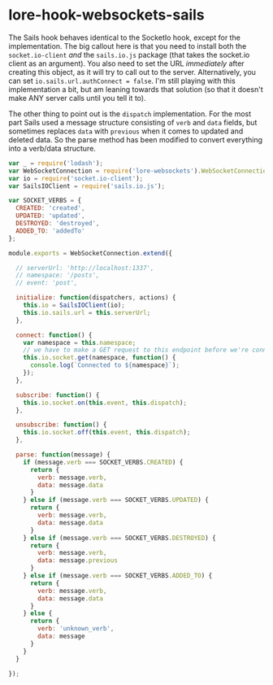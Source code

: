 # lore-hook-websockets-sails

The Sails hook behaves identical to the SocketIo hook, except for the implementation. The big callout here is that 
you need to install both the `socket.io-client` _and_ the `sails.io.js` package (that takes the socket.io client as 
an argument). You also need to set the URL _immediately_ after creating this object, as it will try to call out to 
the server. Alternatively, you can set `io.sails.url.authConnect = false`. I'm still playing with this implementation 
a bit, but am leaning towards that solution (so that it doesn't make ANY server calls until you tell it to).

The other thing to point out is the `dispatch` implementation. For the most part Sails used a message structure 
consisting of `verb` and `data` fields, but sometimes replaces `data` with `previous` when it comes to updated and 
deleted data. So the parse method has been modified to convert everything into a verb/data structure.

``` js
var _ = require('lodash');
var WebSocketConnection = require('lore-websockets').WebSocketConnection;
var io = require('socket.io-client');
var SailsIOClient = require('sails.io.js');

var SOCKET_VERBS = {
  CREATED: 'created',
  UPDATED: 'updated',
  DESTROYED: 'destroyed',
  ADDED_TO: 'addedTo'
};

module.exports = WebSocketConnection.extend({

  // serverUrl: 'http://localhost:1337',
  // namespace: '/posts',
  // event: 'post',

  initialize: function(dispatchers, actions) {
    this.io = SailsIOClient(io);
    this.io.sails.url = this.serverUrl;
  },

  connect: function() {
    var namespace = this.namespace;
    // we have to make a GET request to this endpoint before we're connected
    this.io.socket.get(namespace, function() {
      console.log(`Connected to ${namespace}`);
    });
  },

  subscribe: function() {
    this.io.socket.on(this.event, this.dispatch);
  },

  unsubscribe: function() {
    this.io.socket.off(this.event, this.dispatch);
  },

  parse: function(message) {
    if (message.verb === SOCKET_VERBS.CREATED) {
      return {
        verb: message.verb,
        data: message.data
      }
    } else if (message.verb === SOCKET_VERBS.UPDATED) {
      return {
        verb: message.verb,
        data: message.data
      }
    } else if (message.verb === SOCKET_VERBS.DESTROYED) {
      return {
        verb: message.verb,
        data: message.previous
      }
    } else if (message.verb === SOCKET_VERBS.ADDED_TO) {
      return {
        verb: message.verb,
        data: message.data
      }
    } else {
      return {
        verb: 'unknown_verb',
        data: message
      }
    }
  }

});
```

